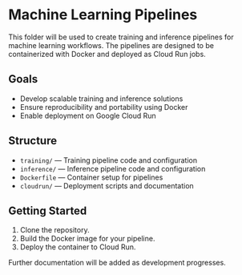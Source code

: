 # Machine Learning Pipelines

This folder will be used to create training and inference pipelines for machine learning workflows. The pipelines are designed to be containerized with Docker and deployed as Cloud Run jobs.

## Goals

- Develop scalable training and inference solutions
- Ensure reproducibility and portability using Docker
- Enable deployment on Google Cloud Run

## Structure

- `training/` — Training pipeline code and configuration
- `inference/` — Inference pipeline code and configuration
- `Dockerfile` — Container setup for pipelines
- `cloudrun/` — Deployment scripts and documentation

## Getting Started

1. Clone the repository.
2. Build the Docker image for your pipeline.
3. Deploy the container to Cloud Run.

Further documentation will be added as development progresses.